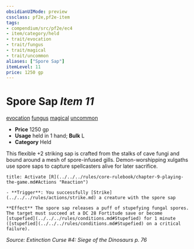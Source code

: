 ```yaml
---
obsidianUIMode: preview
cssclass: pf2e,pf2e-item
tags:
- compendium/src/pf2e/ec4
- item/category/held
- trait/evocation
- trait/fungus
- trait/magical
- trait/uncommon
aliases: ["Spore Sap"]
itemLevel: 11
price: 1250 gp
---
```

# Spore Sap *Item 11*  
[evocation](../../../rules/traits/evocation.md)  [fungus](../../../rules/traits/fungus-b1.md)  [magical](../../../rules/traits/magical.md)  [uncommon](../../../rules/traits/uncommon.md)  

- **Price** 1250 gp
- **Usage** held in 1 hand; **Bulk** L
- **Category** Held

This flexible +2 striking sap is crafted from the stalks of cave fungi and bound around a mesh of spore-infused gills. Demon-worshipping xulgaths use spore saps to capture spellcasters alive for later sacrifice.

```ad-embed-ability
title: Activate [R](../../../rules/core-rulebook/chapter-9-playing-the-game.md#Actions "Reaction")

- **Trigger**: You successfully [Strike](../../../rules/actions/strike.md) a creature with the spore sap

**Effect** The spore sap releases a puff of stupefying fungal spores. The target must succeed at a DC 28 Fortitude save or become [stupefied](../../../rules/conditions.md#Stupefied) for 1 minute ([stupefied](../../../rules/conditions.md#Stupefied) on a critical failure).
```

*Source: Extinction Curse #4: Siege of the Dinosaurs p. 76*
